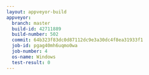 ```yaml
---
layout: appveyor-build
appveyor:
  branch: master
  build-id: 42711889
  build-number: 502
  commit: 64b323f83dc0d87112dc9e3a30dc4f8ea31933f1
  job-id: pgag40mh6uqmo0wa
  job-number: 4
  os-name: Windows
  test-result: 0
---
```

